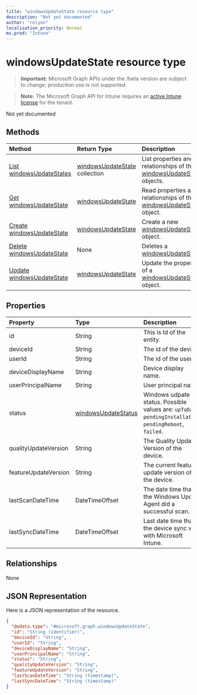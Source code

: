 ```yaml
---
title: "windowsUpdateState resource type"
description: "Not yet documented"
author: "rolyon"
localization_priority: Normal
ms.prod: "Intune"
---
```


# windowsUpdateState resource type

> **Important:** Microsoft Graph APIs under the /beta version are subject to change; production use is not supported.

> **Note:** The Microsoft Graph API for Intune requires an [active Intune license](https://go.microsoft.com/fwlink/?linkid=839381) for the tenant.

Not yet documented

## Methods
|Method|Return Type|Description|
|:---|:---|:---|
|[List windowsUpdateStates](../api/intune-deviceconfig-windowsupdatestate-list.md)|[windowsUpdateState](../resources/intune-deviceconfig-windowsupdatestate.md) collection|List properties and relationships of the [windowsUpdateState](../resources/intune-deviceconfig-windowsupdatestate.md) objects.|
|[Get windowsUpdateState](../api/intune-deviceconfig-windowsupdatestate-get.md)|[windowsUpdateState](../resources/intune-deviceconfig-windowsupdatestate.md)|Read properties and relationships of the [windowsUpdateState](../resources/intune-deviceconfig-windowsupdatestate.md) object.|
|[Create windowsUpdateState](../api/intune-deviceconfig-windowsupdatestate-create.md)|[windowsUpdateState](../resources/intune-deviceconfig-windowsupdatestate.md)|Create a new [windowsUpdateState](../resources/intune-deviceconfig-windowsupdatestate.md) object.|
|[Delete windowsUpdateState](../api/intune-deviceconfig-windowsupdatestate-delete.md)|None|Deletes a [windowsUpdateState](../resources/intune-deviceconfig-windowsupdatestate.md).|
|[Update windowsUpdateState](../api/intune-deviceconfig-windowsupdatestate-update.md)|[windowsUpdateState](../resources/intune-deviceconfig-windowsupdatestate.md)|Update the properties of a [windowsUpdateState](../resources/intune-deviceconfig-windowsupdatestate.md) object.|

## Properties
|Property|Type|Description|
|:---|:---|:---|
|id|String|This is Id of the entity.|
|deviceId|String|The id of the device.|
|userId|String|The id of the user.|
|deviceDisplayName|String|Device display name.|
|userPrincipalName|String|User principal name.|
|status|[windowsUpdateStatus](../resources/intune-deviceconfig-windowsupdatestatus.md)|Windows udpate status. Possible values are: `upToDate`, `pendingInstallation`, `pendingReboot`, `failed`.|
|qualityUpdateVersion|String|The Quality Update Version of the device.|
|featureUpdateVersion|String|The current feature update version of the device.|
|lastScanDateTime|DateTimeOffset|The date time that the Windows Update Agent did a successful scan.|
|lastSyncDateTime|DateTimeOffset|Last date time that the device sync with with Microsoft Intune.|

## Relationships
None

## JSON Representation
Here is a JSON representation of the resource.
<!-- {
  "blockType": "resource",
  "keyProperty": "id",
  "@odata.type": "microsoft.graph.windowsUpdateState"
}
-->
``` json
{
  "@odata.type": "#microsoft.graph.windowsUpdateState",
  "id": "String (identifier)",
  "deviceId": "String",
  "userId": "String",
  "deviceDisplayName": "String",
  "userPrincipalName": "String",
  "status": "String",
  "qualityUpdateVersion": "String",
  "featureUpdateVersion": "String",
  "lastScanDateTime": "String (timestamp)",
  "lastSyncDateTime": "String (timestamp)"
}
```





